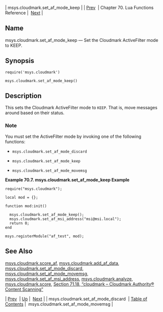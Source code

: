 | msys.cloudmark.set_af_mode_keep |
| [Prev](lua.ref.msys.cloudmark.set_af_mode_discard)  | Chapter 70. Lua Functions Reference |  [Next](lua.ref.msys.cloudmark.set_af_mode_movemsg) |

<a name="lua.ref.msys.cloudmark.set_af_mode_keep"></a>
## Name

msys.cloudmark.set_af_mode_keep — Set the Cloudmark ActiveFilter mode to KEEP.

<a name="idp15090848"></a>
## Synopsis

`require('msys.cloudmark')`

`msys.cloudmark.set_af_mode_keep()`

<a name="idp15093840"></a>
## Description

This sets the Cloudmark ActiveFilter mode to `KEEP`. That is, move messages around based on their status.

### Note

You must set the ActiveFilter mode by invoking one of the following functions:

*   `msys.cloudmark.set_af_mode_discard`

*   `msys.cloudmark.set_af_mode_keep`

*   `msys.cloudmark.set_af_mode_movemsg`

<a name="lua.ref.msys.cloudmark.set_af_mode_keep.example"></a>

**Example 70.7. msys.cloudmark.set_af_mode_keep Example**

```
require("msys.cloudmark");

local mod = {};

function mod:init()

  msys.cloudmark.set_af_mode_keep();
  msys.cloudmark.set_af_msi_address("msi@msi.local");
  return 0;
end

msys.registerModule("af_test", mod);
```

<a name="idp15104512"></a>
## See Also

[msys.cloudmark.score_af](lua.ref.msys.cloudmark.score_af "msys.cloudmark.score_af"), [msys.cloudmark.add_af_data](lua.ref.msys.cloudmark.add_af_data "msys.cloudmark.add_af_data"), [msys.cloudmark.set_af_mode_discard](lua.ref.msys.cloudmark.set_af_mode_discard "msys.cloudmark.set_af_mode_discard"), [msys.cloudmark.set_af_mode_movemsg](lua.ref.msys.cloudmark.set_af_mode_movemsg "msys.cloudmark.set_af_mode_movemsg"), [msys.cloudmark.set_af_msi_address](lua.ref.msys.cloudmark.set_af_msi_address "msys.cloudmark.set_af_msi_address"), [msys.cloudmark.analyze](lua.ref.msys.cloudmark.analyze "msys.cloudmark.analyze"), [msys.cloudmark.score](lua.ref.msys.cloudmark.score "msys.cloudmark.score"), [Section 71.18, “cloudmark – Cloudmark Authority® Content Scanning”](modules.cloudmark "71.18. cloudmark – Cloudmark Authority® Content Scanning")

| [Prev](lua.ref.msys.cloudmark.set_af_mode_discard)  | [Up](lua.function.details) |  [Next](lua.ref.msys.cloudmark.set_af_mode_movemsg) |
| msys.cloudmark.set_af_mode_discard  | [Table of Contents](index) |  msys.cloudmark.set_af_mode_movemsg |

